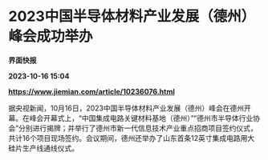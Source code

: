 # 2023中国半导体材料产业发展（德州）峰会成功举办
**界面快报**

**2023-10-16 15:04**

**https://www.jiemian.com/article/10236076.html**

据央视新闻，10月16日，2023中国半导体材料产业发展（德州）峰会在德州开幕。在峰会开幕式上，“中国集成电路关键材料基地（德州）”“德州市半导体行业协会”分别进行揭牌；并举行了德州市新一代信息技术产业重点招商项目签约仪式，共计16个项目现场签约。会议期间，德州还举办了山东首条12英寸集成电路用大硅片生产线通线仪式。